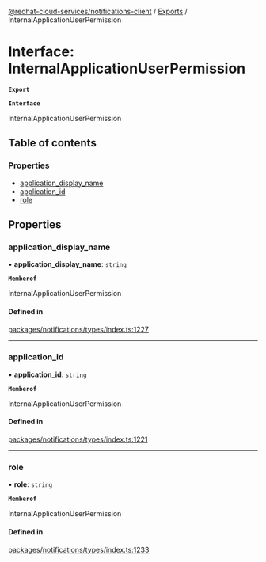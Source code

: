 [@redhat-cloud-services/notifications-client](../README.md) / [Exports](../modules.md) / InternalApplicationUserPermission

# Interface: InternalApplicationUserPermission

**`Export`**

**`Interface`**

InternalApplicationUserPermission

## Table of contents

### Properties

- [application\_display\_name](InternalApplicationUserPermission.md#application_display_name)
- [application\_id](InternalApplicationUserPermission.md#application_id)
- [role](InternalApplicationUserPermission.md#role)

## Properties

### application\_display\_name

• **application\_display\_name**: `string`

**`Memberof`**

InternalApplicationUserPermission

#### Defined in

[packages/notifications/types/index.ts:1227](https://github.com/RedHatInsights/javascript-clients/blob/master/packages/notifications/types/index.ts#L1227)

___

### application\_id

• **application\_id**: `string`

**`Memberof`**

InternalApplicationUserPermission

#### Defined in

[packages/notifications/types/index.ts:1221](https://github.com/RedHatInsights/javascript-clients/blob/master/packages/notifications/types/index.ts#L1221)

___

### role

• **role**: `string`

**`Memberof`**

InternalApplicationUserPermission

#### Defined in

[packages/notifications/types/index.ts:1233](https://github.com/RedHatInsights/javascript-clients/blob/master/packages/notifications/types/index.ts#L1233)
